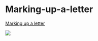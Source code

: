 <h1>Marking-up-a-letter</h1>
<p><a href="https://developer.mozilla.org/en-US/docs/Learn/HTML/Introduction_to_HTML/Marking_up_a_letter">Marking up a letter</a></p>

<img src="https://user-images.githubusercontent.com/83858687/224466014-4c93e598-8786-4ba1-b4f9-db8197aee158.png">
